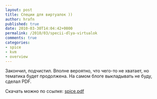 ```yaml
---
layout: post
title: Специи для виртуалок ))
author: hrafn
published: true
date: 2010-03-30T14:04:42+0000
permalink: /2010/03/specii-dlya-virtualok
comments: true
categories:
- spice
- kvm
- overview
---
```


Закончил, подчистил. Вполне вероятно, что чего-то не хватает, но тематика
будет продолжена. На самом блоге выкладывать не буду, сделал PDF.

Скачать можно по ссылке: [spice.pdf](/media/downloads/pdf/spice.pdf)

